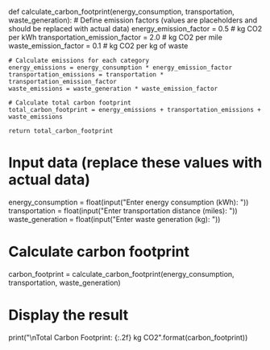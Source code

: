 def calculate_carbon_footprint(energy_consumption, transportation, waste_generation):
    # Define emission factors (values are placeholders and should be replaced with actual data)
    energy_emission_factor = 0.5  # kg CO2 per kWh
    transportation_emission_factor = 2.0  # kg CO2 per mile
    waste_emission_factor = 0.1  # kg CO2 per kg of waste

    # Calculate emissions for each category
    energy_emissions = energy_consumption * energy_emission_factor
    transportation_emissions = transportation * transportation_emission_factor
    waste_emissions = waste_generation * waste_emission_factor

    # Calculate total carbon footprint
    total_carbon_footprint = energy_emissions + transportation_emissions + waste_emissions

    return total_carbon_footprint

# Input data (replace these values with actual data)
energy_consumption = float(input("Enter energy consumption (kWh): "))
transportation = float(input("Enter transportation distance (miles): "))
waste_generation = float(input("Enter waste generation (kg): "))

# Calculate carbon footprint
carbon_footprint = calculate_carbon_footprint(energy_consumption, transportation, waste_generation)

# Display the result
print("\nTotal Carbon Footprint: {:.2f} kg CO2".format(carbon_footprint))

    
